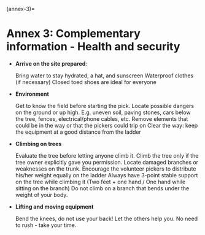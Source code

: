 (annex-3)=
# Annex 3: Complementary information - Health and security

- **Arrive on the site prepared**:

  Bring water to stay hydrated, a hat, and sunscreen Waterproof clothes (if necessary)
  Closed toed shoes are ideal for everyone

- **Environment**

  Get to know the field before starting the pick. Locate possible dangers on the ground or up high. E.g. uneven soil, paving stones, cars below the tree, fences, electrical/phone cables, etc.
  Remove elements that could be in the way or that the pickers could trip on 
  Clear the way: keep the equipment at a good distance from the ladder
  
- **Climbing on trees** 
  
  Evaluate the tree before letting anyone climb it. Climb the tree only if the tree owner explicitly gave you permission.
  Locate damaged branches or weaknesses on the trunk.
  Encourage the volunteer pickers to distribute his/her weight equally on the ladder
  Always have 3-point stable support on the tree while climbing it (Two feet + one hand / One hand while sitting on the branch)
  Do not climb on a branch that bends under the weight of your body. 

- **Lifting and moving equipment**

  Bend the knees, do not use your back! Let the others help you.
  No need to rush - take your time.


